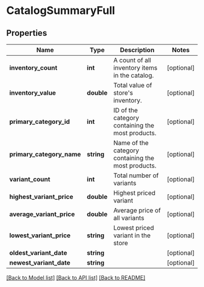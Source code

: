 # CatalogSummaryFull

## Properties
Name | Type | Description | Notes
------------ | ------------- | ------------- | -------------
**inventory_count** | **int** | A count of all inventory items in the catalog. | [optional] 
**inventory_value** | **double** | Total value of store&#x27;s inventory. | [optional] 
**primary_category_id** | **int** | ID of the category containing the most products. | [optional] 
**primary_category_name** | **string** | Name of the category containing the most products. | [optional] 
**variant_count** | **int** | Total number of variants | [optional] 
**highest_variant_price** | **double** | Highest priced variant | [optional] 
**average_variant_price** | **double** | Average price of all variants | [optional] 
**lowest_variant_price** | **string** | Lowest priced variant in the store | [optional] 
**oldest_variant_date** | **string** |  | [optional] 
**newest_variant_date** | **string** |  | [optional] 

[[Back to Model list]](../../README.md#documentation-for-models) [[Back to API list]](../../README.md#documentation-for-api-endpoints) [[Back to README]](../../README.md)

